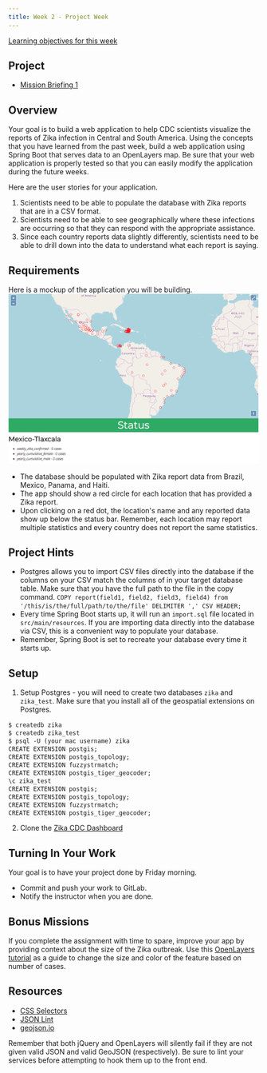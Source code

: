 ```yaml
---
title: Week 2 - Project Week
---
```


[Learning objectives for this week](../../objectives/#week2)

## Project

- [Mission Briefing 1](../../materials/week02/Zika_Mission_Briefing--Mission1.pdf)

## Overview

Your goal is to build a web application to help CDC scientists visualize the reports of Zika infection in Central and South America.  Using the concepts that you have learned from the past week, build a web application using Spring Boot that serves data to an OpenLayers map.  Be sure that your web application is properly tested so that you can easily modify the application during the future weeks.

Here are the user stories for your application.
1.  Scientists need to be able to populate the database with Zika reports that are in a CSV format.
2.  Scientists need to be able to see geographically where these infections are occurring so that they can respond with the appropriate assistance.
3.  Since each country reports data slightly differently, scientists need to be able to drill down into the data to understand what each report is saying.

## Requirements

Here is a mockup of the application you will be building.  
![alt text](../../materials/week02/cdc_zika_dashboard.png "Zika CDC Dashboard")
 - The database should be populated with Zika report data from Brazil, Mexico, Panama, and Haiti.
 - The app should show a red circle for each location that has provided a Zika report.
 - Upon clicking on a red dot, the location's name and any reported data show up below the status bar. Remember, each location may report multiple statistics and every country does not report the same statistics. 

## Project Hints

- Postgres allows you to import CSV files directly into the database if the columns on your CSV match the columns of in your target database table. Make sure that you have the full path to the file in the copy command.
```COPY report(field1, field2, field3, field4) from '/this/is/the/full/path/to/the/file' DELIMITER ',' CSV HEADER;```
- Every time Spring Boot starts up, it will run an `import.sql` file located in `src/main/resources`.  If you are importing data directly into the database via CSV, this is a convenient way to populate your database.
- Remember, Spring Boot is set to recreate your database every time it starts up.

## Setup
1. Setup Postgres - you will need to create two databases `zika` and `zika_test`.  Make sure that you install all of the geospatial extensions on Postgres.
```
$ createdb zika
$ createdb zika_test
$ psql -U (your mac username) zika
CREATE EXTENSION postgis;
CREATE EXTENSION postgis_topology;
CREATE EXTENSION fuzzystrmatch;
CREATE EXTENSION postgis_tiger_geocoder;
\c zika_test
CREATE EXTENSION postgis;
CREATE EXTENSION postgis_topology;
CREATE EXTENSION fuzzystrmatch;
CREATE EXTENSION postgis_tiger_geocoder;
```
2. Clone the [Zika CDC Dashboard](https://gitlab.com/LaunchCodeTraining/zika-cdc-dashboard)


## Turning In Your Work

 Your goal is to have your project done by Friday morning.
 - Commit and push your work to GitLab.
 - Notify the instructor when you are done. 

## Bonus Missions

If you complete the assignment with time to spare, improve your app by providing context about the size of the Zika outbreak.  Use this [OpenLayers tutorial](https://openlayers.org/en/latest/examples/kml-earthquakes.html) as a guide to change the size and color of the feature based on number of cases.

## Resources
- [CSS Selectors](https://www.w3schools.com/cssref/css_selectors.asp)
- [JSON Lint](https://jsonlint.com/)
- [geojson.io](http://geojson.io/#map=2/20.0/0.0)
<aside class="aside-note" markdown="1">
Remember that both jQuery and OpenLayers will silently fail if they are not given valid JSON and valid GeoJSON (respectively).  Be sure to lint your services before attempting to hook them up to the front end.
</aside>
